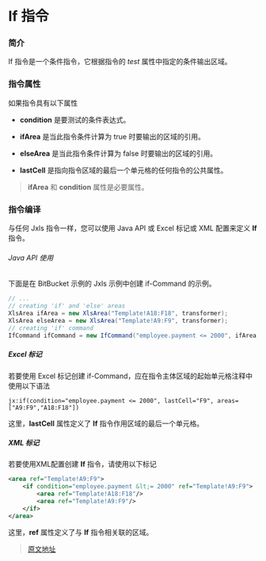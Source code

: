# If 指令

### 简介

If 指令是一个条件指令，它根据指令的 *test* 属性中指定的条件输出区域。

### 指令属性

如果指令具有以下属性

* **condition** 是要测试的条件表达式。

* **ifArea** 是当此指令条件计算为 true 时要输出的区域的引用。

* **elseArea** 是当此指令条件计算为 false 时要输出的区域的引用。

* **lastCell** 是指向指令区域的最后一个单元格的任何指令的公共属性。

> **ifArea** 和 **condition** 属性是必要属性。

### 指令编译

与任何 Jxls 指令一样，您可以使用 Java API 或 Excel 标记或 XML 配置来定义 **If** 指令。

###### Java API 使用

下面是在 BitBucket 示例的 Jxls 示例中创建 if-Command 的示例。

```java
// ...
// creating 'if' and 'else' areas
XlsArea ifArea = new XlsArea("Template!A18:F18", transformer);
XlsArea elseArea = new XlsArea("Template!A9:F9", transformer);
// creating 'if' command
IfCommand ifCommand = new IfCommand("employee.payment <= 2000", ifArea, elseArea);
```

##### Excel 标记

若要使用 Excel 标记创建 if-Command，应在指令主体区域的起始单元格注释中使用以下语法

```text
jx:if(condition="employee.payment <= 2000", lastCell="F9", areas=["A9:F9","A18:F18"])
```

这里，**lastCell** 属性定义了 **If** 指令作用区域的最后一个单元格。

##### XML 标记

若要使用XML配置创建 **If** 指令，请使用以下标记

```xml
<area ref="Template!A9:F9">
    <if condition="employee.payment &lt;= 2000" ref="Template!A9:F9">
        <area ref="Template!A18:F18"/>
        <area ref="Template!A9:F9"/>
    </if>
</area>
```

这里，**ref** 属性定义了与 **If** 指令相关联的区域。

> [原文地址](http://jxls.sourceforge.net/reference/if_command.html)
